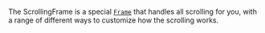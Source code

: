 The ScrollingFrame is a special [`Frame`](https://create.roblox.com/docs/reference/engine/classes/Frame) that handles all scrolling for
you, with a range of different ways to customize how the scrolling works.